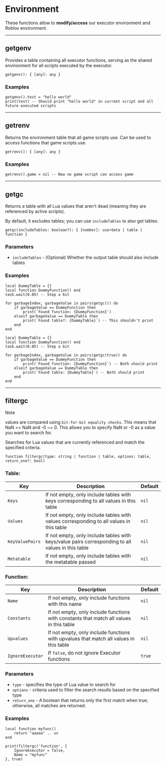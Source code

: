 # Environment

These functions allow to **modify/access** our executor environment and Roblox environment.

---

## getgenv

Provides a table containing all executor functions, serving as the shared environment for all scripts executed by the executor.

```luau
getgenv(): { [any]: any }
```

### Examples

```luau
getgenv().test = "hello world"
print(test) -- Should print "hello world" in current script and all future executed scripts
```

---

## getrenv

Returns the environment table that all game scripts use. Can be used to access functions that game scripts use.

```luau
getrenv(): { [any]: any }
```

### Examples

```luau
getrenv().game = nil -- Now no game script can access game
```

---

## getgc

Returns a table with all Lua values that aren't dead (meaning they are referenced by active scripts).

By default, it excludes tables; you can use `includeTables` to also get tables.

```luau
getgc(includeTables: boolean?): { [number]: userdata | table | function }
```

### Parameters

- `includeTables` - (Optional) Whether the output table should also include tables

### Examples

```luau
local DummyTable = {}
local function DummyFunction() end
task.wait(0.05) -- Step a bit

for garbageIndex, garbageValue in pairs(getgc()) do
    if garbageValue == DummyFunction then
        print(`Found function: {DummyFunction}`)
    elseif garbageValue == DummyTable then
        print(`Found table?: {DummyTable}`) -- This shouldn't print
    end
end
```

```luau
local DummyTable = {}
local function DummyFunction() end
task.wait(0.05) -- Step a bit

for garbageIndex, garbageValue in pairs(getgc(true)) do
    if garbageValue == DummyFunction then
        print(`Found function: {DummyFunction}`) -- Both should print
    elseif garbageValue == DummyTable then
        print(`Found table: {DummyTable}`) -- Both should print
    end
end
```

---

## filtergc

> [!NOTE]
> values are compared using `bit-for-bit equality checks`. This means that NaN == NaN and -0 ~= 0. This allows you to specify NaN or -0 as a value you want to search for.

Searches for Lua values that are currently referenced and match the specified criteria.

```luau
function filtergc(type: string | function | table, options: table, return_one?: bool)
```

### Table:

| Key            | Description                                                                 | Default   |
| -------------- | --------------------------------------------------------------------------- | --------- |
| `Keys`         | If not empty, only include tables with keys corresponding to all values in this table | `nil`     |
| `Values`       | If not empty, only include tables with values corresponding to all values in this table | `nil`     |
| `KeyValuePairs`| If not empty, only include tables with keys/value pairs corresponding to all values in this table | `nil`     |
| `Metatable`    | If not empty, only include tables with the metatable passed                | `nil`     |

### Function:

| Key        | Description                                                                        | Default |
| ---------- | ---------------------------------------------------------------------------------- | ------- |
| `Name`     | If not empty, only include functions with this name                                | `nil`   |
| `Constants`| If not empty, only include functions with constants that match all values in this table | `nil`   |
| `Upvalues` | If not empty, only include functions with upvalues that match all values in this table | `nil`   |
| `IgnoreExecutor`| If `false`, do not ignore Executor functions | `true` |   

### Parameters

- `type` - specifies the type of Lua value to search for
- `options` - criteria used to filter the search results based on the specified type
- `return_one` - A boolean that returns only the first match when true; otherwise, all matches are returned.

### Examples

```luau
local function myfunc()
    return "aaaaa" .. uv
end

print(filtergc('function', {
    IgnoreExecutor = false,
    Name = "myfunc"
}, true)
```
